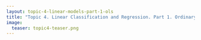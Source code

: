 ```yaml
---
layout: topic-4-linear-models-part-1-ols
title: "Topic 4. Linear Classification and Regression. Part 1. Ordinary Least Squares"
image:
  teaser: topic4-teaser.png
---
```




